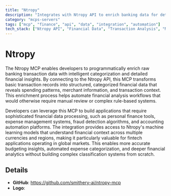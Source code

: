 ```yaml
---
title: "Ntropy"
description: "Integrates with Ntropy API to enrich banking data for detailed financial transaction analysis and categorization."
category: "mcps-servers"
tags: ["mcp", "finance", "api", "data", "integration", "automation"]
tech_stack: ["Ntropy API", "Financial Data", "Transaction Analysis", "Machine Learning", "Fintech"]
---
```


# Ntropy

The Ntropy MCP enables developers to programmatically enrich raw banking transaction data with intelligent categorization and detailed financial insights. By connecting to the Ntropy API, this MCP transforms basic transaction records into structured, categorized financial data that reveals spending patterns, merchant information, and transaction context. This enrichment process helps automate financial analysis workflows that would otherwise require manual review or complex rule-based systems.

Developers can leverage this MCP to build applications that require sophisticated financial data processing, such as personal finance tools, expense management systems, fraud detection algorithms, and accounting automation platforms. The integration provides access to Ntropy's machine learning models that understand financial context across multiple currencies and regions, making it particularly valuable for fintech applications operating in global markets. This enables more accurate budgeting insights, automated expense categorization, and deeper financial analytics without building complex classification systems from scratch.

## Details

- **GitHub**: https://github.com/smithery-ai/ntropy-mcp
- **Logo**: 
